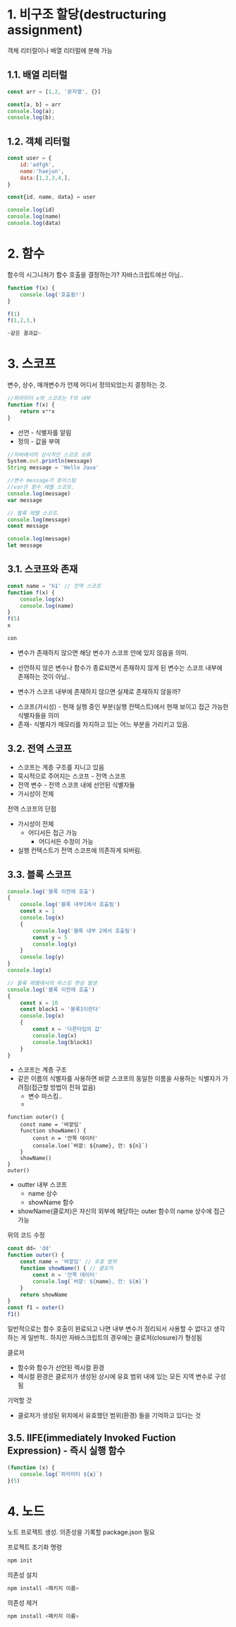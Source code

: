 # 1. 비구조 할당(destructuring assignment)

객체 리터럴이나 배열 리터럴에 분해 가능


## 1.1. 배열 리터럴

```javascript
const arr = [1,2, '문자열', {}]

const[a, b] = arr
console.log(a);
console.log(b);
```

## 1.2. 객체 리터럴
```javascript
const user = {
    id:'adfgh',
    name:'haejun',
    data:[1,2,3,4,],
}

const{id, name, data} = user

console.log(id)
console.log(name)
console.log(data)
```

# 2. 함수

함수의 시그니처가 함수 호출을 결정하는가?
자바스크립트에선 아님..

```javascript
function f(x) {
    console.log('호출됨!')
}

f(1)
f(1,2,3,)

~같은 결과값~
```

# 3. 스코프

변수, 상수, 매개변수가 언제 어디서 정의되었는지 결정하는 것.

```javascript
//파라미터 x의 스코프는 f의 내부
function f(x) {
    return x**x
}
```

- 선언 - 식별자를 알림
- 정의 - 값을 부여

```javascript
//자바에서의 상식적인 스코프 오류
System.out.println(message)
String message = 'Hello Java'
```

```javascript
//변수 message가 호이스팅
//var은 함수 레벨 스코프.
console.log(message)
var message
```


```javascript
// 블록 레벨 스코프.
console.log(message)
const message

console.log(message)
let message
```

## 3.1. 스코프와 존재

```javascript
const name = 'h1' // 전역 스코프
function f(x) {
    console.log(x)
    console.log(name)
}
f(5)
x

con
```
- 변수가 존재하지 않으면 해당 변수가 스코프 안에 있지 않음을 의미.
- 선언하지 않은 변수나 함수가 종료되면서 존재하지 않게 된 변수는 스코프 내부에 존재하는 것이 아님..

- 변수가 스코프 내부에 존재하지 않으면 실제로 존재하지 않을까?


* 스코프(가시성) - 현재 실행 중인 부분(실행 컨텍스트)에서 현재 보이고 접근 가능한 식별자들을 의미
* 존재- 식별자가 메모리를 차지하고 있는 어느 부분을 가리키고 있음.


## 3.2. 전역 스코프

- 스코프는 계층 구조를 지니고 있음
- 묵시적으로 주어지는 스코프 - 전역 스코프
- 전역 변수 - 전역 스코프 내에 선언된 식별자들
- 가시성이 전체

전역 스코프의 단점
- 가시성이 전체
  - 어디서든 접근 가능
    - 어디서든 수정이 가능
- 실행 컨텍스트가 전역 스코프에 의존하게 되버림.

## 3.3. 블록 스코프

```javascript
console.log('블록 이전에 호출') 
{
    console.log('블록 내부1에서 호출됨')
    const x = 1
    console.log(x)
    {
        console.log('블록 내부 2에서 호출됨')
        const y = 5
        console.log(y)
    }
    console.log(y)
}
console.log(x)
```
```javascript
// 블록 레벨에서의 마스킹 현상 발생
console.log('블록 이전에 호출')
{
    const x = 10
    const block1 = '블록1이란다'
    console.log(x)
    {
        const x = '다른타입의 값'
        console.log(x)
        console.log(block1)
    }
}
```
- 스코프는 계층 구조
- 같은 이름의 식별자를 사용하면 바깥 스코프의 동일한 이름을 사용하는 식별자가 가려짐(접근할 방법이 전혀 없음)
  - 변수 마스킹..
  - 

```javacsript
function outer() {
    const name = '바깥임'
    function showName() {
        const n = '안쪽 데이터'
        console.loe(`바깥: ${name}, 안: ${n}`)
    }
    showName()
}
outer()
```

- outter 내부 스코프
  - name 상수
  - showName 함수
- showName(클로저)은 자신의 외부에 해당하는 outer 함수의 name 상수에 접근 가능

위의 코드 수정
```javascript
const dd= 'dd'
function outer() {
    const name = '바깥임' // 유효 범위
    function showName() { // 클로저
        const n = '안쪽 데이터'
        console.log(`바깥: ${name}, 안: ${n}`)
    }
    return showName
}
const f1 = outer()
f1()
```
일반적으로는 함수 호출이 완료되고 나면 내부 변수가 정리되서 사용할 수 없다고 생각하는 게 일반적..
하지만 자바스크립트의 경우에는 클로저(closure)가 형성됨

클로저
- 함수와 함수가 선언된 렉시컬 환경
- 렉시컬 환경은 클로저가 생성된 상시에 유효 범위 내에 있는 모든 지역 변수로 구성됨

기억할 것
- 클로저가 생성된 위치에서 유효했던 범위(환경) 들을 기억하고 있다는 것

## 3.5. IIFE(immediately Invoked Fuction Expression) - 즉시 실행 함수

```javascript
(function (x) {
    console.log(`파라미터 ${x}`)
}(5)
```

# 4. 노드

노트 프로젝트 생성. 의존성을 기록할 package.json 필요

프로젝트 초기화 명령
```bash
npm init
```

의존성 설치
```bash
npm install <패키지 이름>
```

의존성 제거
```bash
npm install <패키지 이름>
```
